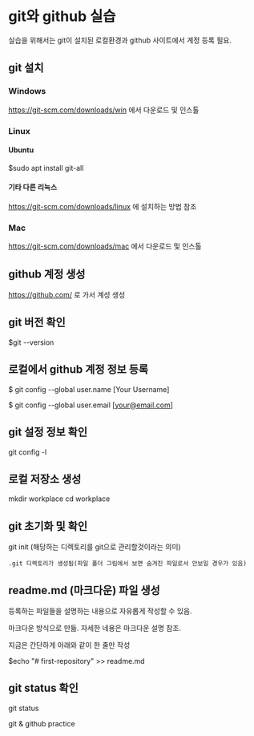 # git와 github 실습
실습을 위해서는 git이 설치된 로컬환경과 github 사이트에서 계정 등록 필요.

## git 설치 
### Windows
https://git-scm.com/downloads/win 에서 다운로드 및 인스톨
### Linux
#### Ubuntu
$sudo apt install git-all
#### 기타 다른 리눅스 
https://git-scm.com/downloads/linux 에 설치하는 방법 참조
### Mac
https://git-scm.com/downloads/mac 에서 다운로드 및 인스톨

## github 계정 생성
https://github.com/ 로 가서 계성 생성 

## git 버전 확인
$git --version

## 로컬에서 github 계정 정보 등록
$ git config --global user.name [Your Username]

$ git config --global user.email [your@email.com]

## git 설정 정보 확인
git config -l

## 로컬 저장소 생성
mkdir workplace
cd workplace

## git 초기화 및 확인
git init
    (해당하는 디렉토리를 git으로 관리할것이라는 의미)
    
    .git 디렉토리가 생성됨(파일 폴더 그림에서 보면 숨겨진 파일로서 안보일 경우가 있음)

## readme.md (마크다운) 파일 생성
등록하는 파일들을 설명하는 내용으로 자유롭게 작성할 수 있음.

마크다운 방식으로 만듦. 자세한 네용은 마크다운 설명 참조.

지금은 간단하게 아래와 같이 한 줄만 작성

$echo "# first-repository" >> readme.md

## git status 확인
git status




git &amp; github practice

